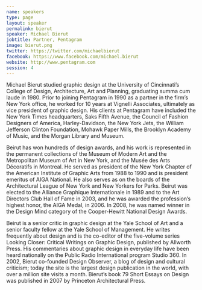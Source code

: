 ```yaml
---
name: speakers
type: page
layout: speaker
permalink: bierut
speaker: Michael Bierut
jobtitle: Partner, Pentagram
image: bierut.png
twitter: https://twitter.com/michaelbierut
facebook: https://www.facebook.com/michael.bierut
website: http://www.pentagram.com
session: 4
---
```

Michael Bierut studied graphic design at the University of Cincinnati’s College of Design, Architecture, Art and Planning, graduating summa cum laude in 1980. Prior to joining Pentagram in 1990 as a partner in the firm’s New York office, he worked for 10 years at Vignelli Associates, ultimately as vice president of graphic design. His clients at Pentagram have included the New York Times headquarters, Saks Fifth Avenue, the Council of Fashion Designers of America, Harley-Davidson, the New York Jets, the William Jefferson Clinton Foundation, Mohawk Paper Mills, the Brooklyn Academy of Music, and the Morgan Library and Museum.

Beirut has won hundreds of design awards, and his work is represented in the permanent collections of the Museum of Modern Art and the Metropolitan Museum of Art in New York, and the Musée des Arts Décoratifs in Montreal. He served as president of the New York Chapter of the American Institute of Graphic Arts from 1988 to 1990 and is president emeritus of AIGA National. He also serves as on the boards of the Architectural League of New York and New Yorkers for Parks. Beirut was elected to the Alliance Graphique Internationale in 1989 and to the Art Directors Club Hall of Fame in 2003, and he was awarded the profession’s highest honor, the AIGA Medal, in 2006. In 2008, he was named winner in the Design Mind category of the Cooper-Hewitt National Design Awards.

Beirut is a senior critic in graphic design at the Yale School of Art and a senior faculty fellow at the Yale School of Management. He writes frequently about design and is the co-editor of the five-volume series Looking Closer: Critical Writings on Graphic Design, published by Allworth Press. His commentaries about graphic design in everyday life have been heard nationally on the Public Radio International program Studio 360. In 2002, Bierut co-founded Design Observer, a blog of design and cultural criticism; today the site is the largest design publication in the world, with over a million site visits a month. Bierut’s book 79 Short Essays on Design was published in 2007 by Princeton Architectural Press. 
